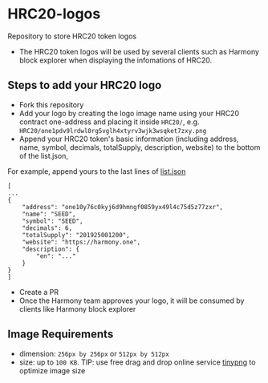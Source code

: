 # HRC20-logos
Repository to store HRC20 token logos
* The HRC20 token logos will be used by several clients such as Harmony block explorer when displaying the infomations of HRC20.


## Steps to add your HRC20 logo
* Fork this repository
* Add your logo by creating the logo image name using your HRC20 contract one-address and placing it inside `HRC20/`, e.g. `HRC20/one1pdv9lrdwl0rg5vglh4xtyrv3wjk3wsqket7zxy.png`
* Append your HRC20 token's basic information (including address, name, symbol, decimals, totalSupply, description, website) to the bottom of the list.json,

For example, append yours to the last lines of [list.json](https://github.com/harmony-one/HRC20-logos/blob/master/list.json)

```
[
...
{
    "address": "one10y76c0kyj6d9hmngf0859yx49l4c75d5z77zxr",
    "name": "SEED",
    "symbol": "SEED",
    "decimals": 6,
    "totalSupply": "201925001200",
    "website": "https://harmony.one",
    "description": {
        "en": "..."
    }
}
]
```

* Create a PR
* Once the Harmony team approves your logo, it will be consumed by clients like Harmony block explorer


## Image Requirements
- dimension: `256px by 256px` or `512px by 512px`
- size: up to `100 KB`. TIP: use free drag and drop online service [tinypng](https://tinypng.com/) to optimize image size
